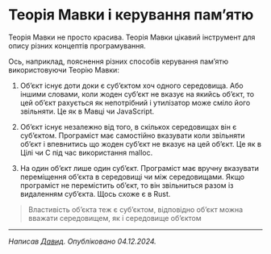 # Теорія Мавки і керування памʼятю

<subject>Теорія Мавки</subject> не просто красива. <subject>Теорія Мавки</subject> цікавий інструмент для опису різних
концептів програмування.

Ось, наприклад, пояснення різних способів керування памʼятю використовуючи <subject>Теорію Мавки</subject>:

1. Обʼєкт існує доти доки є субʼєктом хоч одного середовища. Або іншими словами, коли жоден субʼєкт не вказує на якийсь
   обʼєкт, то цей обʼєкт рахується як непотрібний і утилізатор може сміло його звільняти. Це як в <subject>
   Мавці</subject> чи JavaScript.

2. Обʼєкт існує незалежно від того, в скількох середовищах він є субʼєктом. Програміст має самостійно вказувати коли
   звільняти обʼєкт і впевнитись що жоден субʼєкт не вказує на цей обʼєкт. Це як в <subject>Цілі</subject> чи C під час
   використання
   malloc.

3. На один обʼєкт лише один субʼєкт. Програміст має вручну вказувати переміщення обʼєкта в середовищі чи між
   середовищами. Якщо програміст не перемістить обʼєкт, то він звільниться разом із видаленням субʼєкта. Щось схоже є в
   Rust.

> Властивість обʼєкта теж є субʼєктом, відповідно обʼєкт можна вважати середовищем, як і середовище обʼєктом

---

_Написав [Давид](https://кдб.укр). Опубліковано 04.12.2024._